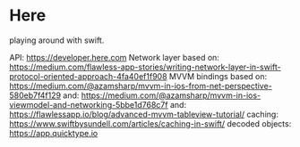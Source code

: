 # Here
playing around with swift.

API: https://developer.here.com 
Network layer based on: https://medium.com/flawless-app-stories/writing-network-layer-in-swift-protocol-oriented-approach-4fa40ef1f908
MVVM bindings based on: https://medium.com/@azamsharp/mvvm-in-ios-from-net-perspective-580eb7f4f129
and: https://medium.com/@azamsharp/mvvm-in-ios-viewmodel-and-networking-5bbe1d768c7f and: https://flawlessapp.io/blog/advanced-mvvm-tableview-tutorial/ 
caching: https://www.swiftbysundell.com/articles/caching-in-swift/
decoded objects: https://app.quicktype.io
